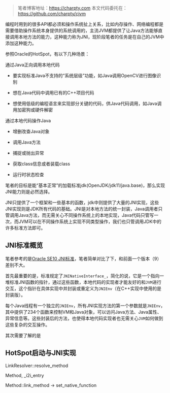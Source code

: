 > 笔者博客地址：https://charpty.com
> 本文代码委托在：https://github.com/charpty/cjvm

编程时用到的很多API都必须和操作系统扯上关系，比如内存操作、网络编程都是需要借助操作系统本身提供的系统调用的，主流JVM都提供了让Java方法能够直接调用本地方法的能力，这种能力称为JNI，现阶段笔者的任务是在自己的JVM中添加这种能力。

参照Oracle的HotSpot，有以下几种场景：

通过Java正向调用本地代码

- 要实现标准Java不支持的“系统层级”功能，如Java调用OpenCV进行图像识别

- 想在Java代码中调用已有的C++项目代码

- 想使用低级的编程语言来实现部分关键的代码，供Java代码调用，如Java调用加密狗或硬件解密

通过本地代码操作Java

- 增删改查Java对象

- 调用Java方法

- 捕捉或抛出异常

- 获取class信息或者装载class

- 运行时状态检查

笔者的目标是能“基本正常”的加载标准jdk(OpenJDK/jdk11/java.base)，那么实现JNI能力则是必然选择。

JNI只提供了一个框架和一些基本的函数，jdk中则提供了大量的JNI实现，这些JNI实现则是JDK所有代码的基础。JNI是对本地方法的统一封装，Java调用者只管调用Java方法，而无需关心不同操作系统上的本地实现，Java代码只管写一次，而JVM可以在不同操作系统上实现不同类型操作，我们也只管调用JDK中的许多标准方法即可。



## JNI标准概览

笔者参考的是[Oracle SE10 JNI标准](https://docs.oracle.com/javase/10/docs/specs/jni/index.html)，笔者简单对比了下，和前面一个版本（9）差别不大。



首先最重要的是，标准规定了`JNINativeInterface_`，简化的说，它是一个指向一堆标准JNI函数的指针，通过这些函数，本地代码的实现者才能友好的和`JVM`进行交互，这个指针在具体实现中并封装或重定义为`JNIEnv`（在C++实现中使用的是封装版）。

每个Java线程有一个独立的`JNIEnv`，所有JNI实现方法的第一个参数就是`JNIEnv`，其中提供了234个函数来控制VM和Java对象，可以访问Java方法、Java属性、异常信息等。这些封装后的方法，也使得本地代码实现者也无需关心`JVM`如何做到这些复杂的交互操作。



其次需要了解的是





## HotSpot启动与JNI实现



LinkResolver::resolve_method   

Method, _i2i_entry

Method::link_method -> set_native_function








